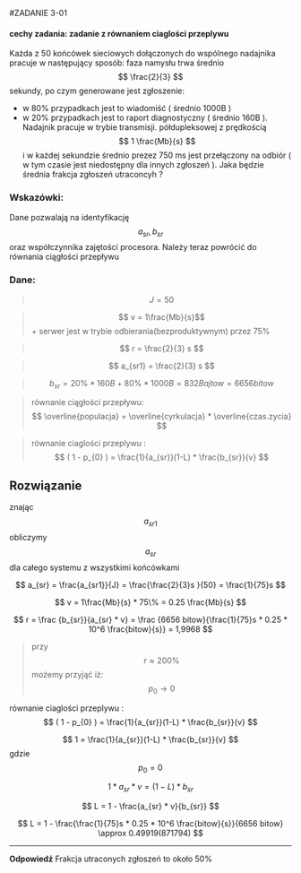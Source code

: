 #ZADANIE 3-01

#### cechy zadania: zadanie z równaniem ciaglości przeplywu

Każda z 50 końcówek sieciowych dołączonych do wspólnego nadajnika pracuje w następujący sposób: faza namysłu trwa średnio $$ \frac{2}{3} $$ sekundy,
po czym generowane jest zgłoszenie:
* w 80% przypadkach jest to wiadomiść ( średnio 1000B ) 
* w 20% przypadkach jest to raport diagnostyczny ( średnio 160B ). 
Nadajnik pracuje w trybie transmisji. półdupleksowej z prędkością $$ 1 \frac{Mb}{s} $$
i w każdej sekundzie średnio prezez 750 ms jest przełączony na odbiór ( w tym czasie jest niedostępny dla innych zgłoszeń ).
Jaka będzie średnia frakcja zgłoszeń utraconcyh ?

### Wskazówki:

Dane pozwalają na identyfikację $$ a_{sr}, b_{sr} $$ oraz współczynnika zajętości procesora.
Należy teraz powrócić do równania ciągłości przepływu

### Dane:

> $$ J = 50 $$
 
> $$ v = 1\frac{Mb}{s}$$ + serwer jest w trybie odbierania(bezproduktywnym) przez 75%

> $$ r = \frac{2}{3} s $$

> $$ a_{sr1} = \frac{2}{3} s $$

> $$ b_{sr} =  20\% * 160B + 80\% * 1000B = 832 Bajtow = 6656 bitow $$

> równanie ciągłości przepływu: $$ \overline{populacja} = \overline{cyrkulacja} * \overline{czas.zycia} $$
 
> równanie ciaglości przeplywu : $$ ( 1 - p_{0} ) = \frac{1}{a_{sr}}(1-L) * \frac{b_{sr}}{v} $$

## Rozwiązanie

znając $$ a_{sr1} $$ obliczymy $$ a_{sr} $$ dla całego systemu z wszystkimi końcówkami

$$ a_{sr} = \frac{a_{sr1}}{J} = \frac{\frac{2}{3}s }{50} = \frac{1}{75}s $$

$$ v = 1\frac{Mb}{s} * 75\% = 0.25 \frac{Mb}{s} $$

$$ r = \frac {b_{sr}}{a_{sr} * v} = \frac {6656 bitow}{\frac{1}{75}s * 0.25 * 10^6 \frac{bitow}{s}} = 1,9968 $$

> przy $$ r \approx 200 \% $$ możemy przyjąć iż: $$ p_{0} \to 0 $$ 

równanie ciaglości przeplywu : $$ ( 1 - p_{0} ) = \frac{1}{a_{sr}}(1-L) * \frac{b_{sr}}{v} $$
 
$$ 1 = \frac{1}{a_{sr}}(1-L) * \frac{b_{sr}}{v} $$ gdzie $$ p_{0} = 0 $$

$$ 1 * a_{sr} * v = (1-L) * b_{sr} $$

$$ L = 1 - \frac{a_{sr} * v}{b_{sr}} $$

$$ L = 1 - \frac{\frac{1}{75}s * 0.25 * 10^6 \frac{bitow}{s}}{6656 bitow} \approx 0.49919(871794) $$

----
**Odpowiedź** Frakcja utraconych zgłoszeń to około 50%


 



